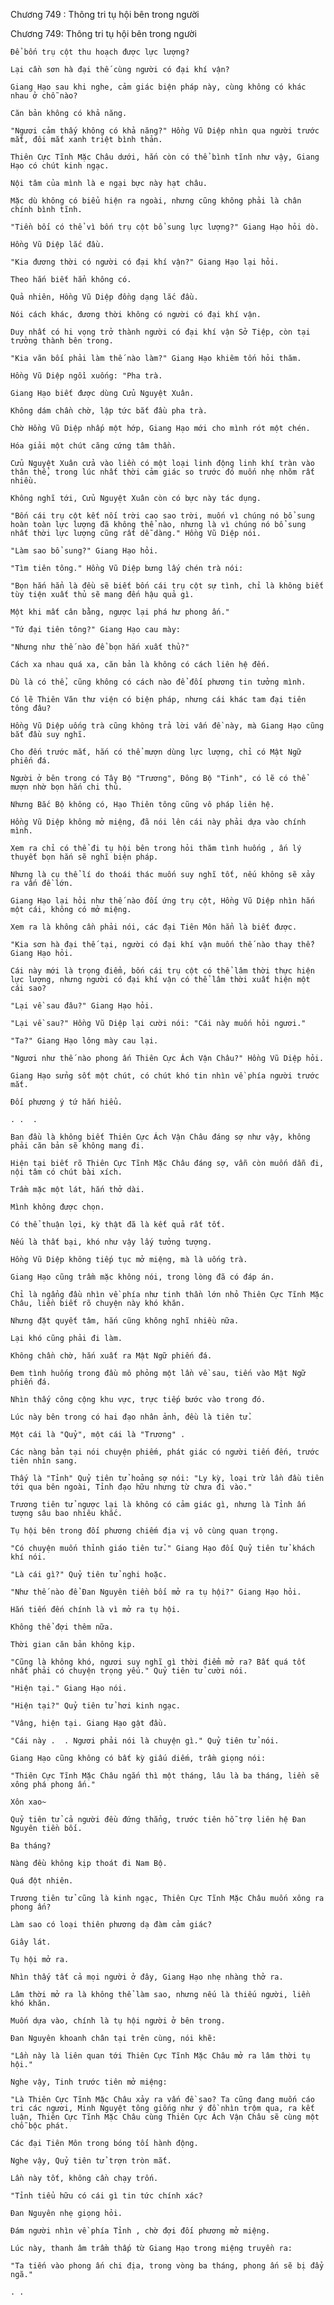 




Chương 749 : Thông tri tụ hội bên trong người


Chương 749: Thông tri tụ hội bên trong người

	Để bốn trụ cột thu hoạch được lực lượng?

	Lại cần sơn hà đại thế cùng người có đại khí vận?

	Giang Hạo sau khi nghe, cảm giác biện pháp này, cùng không có khác nhau ở chỗ nào?

	Căn bản không có khả năng.

	"Ngươi cảm thấy không có khả năng?" Hồng Vũ Diệp nhìn qua người trước mắt, đôi mắt xanh triệt bình thản.

	Thiên Cực Tĩnh Mặc Châu dưới, hắn còn có thể bình tĩnh như vậy, Giang Hạo có chút kinh ngạc.

	Nội tâm của mình là e ngại bực này hạt châu.

	Mặc dù không có biểu hiện ra ngoài, nhưng cũng không phải là chân chính bình tĩnh.

	"Tiền bối có thể vì bốn trụ cột bổ sung lực lượng?" Giang Hạo hỏi dò.

	Hồng Vũ Diệp lắc đầu.

	"Kia đương thời có người có đại khí vận?" Giang Hạo lại hỏi.

	Theo hắn biết hẳn không có.

	Quả nhiên, Hồng Vũ Diệp đồng dạng lắc đầu.

	Nói cách khác, đương thời không có người có đại khí vận.

	Duy nhất có hi vọng trở thành người có đại khí vận Sở Tiệp, còn tại trưởng thành bên trong.

	"Kia vãn bối phải làm thế nào làm?" Giang Hạo khiêm tốn hỏi thăm.

	Hồng Vũ Diệp ngồi xuống: "Pha trà.

	Giang Hạo biết được dùng Cửu Nguyệt Xuân.

	Không dám chần chờ, lập tức bắt đầu pha trà.

	Chờ Hồng Vũ Diệp nhấp một hớp, Giang Hạo mới cho mình rót một chén.

	Hóa giải một chút căng cứng tâm thần.

	Cửu Nguyệt Xuân cửa vào liền có một loại linh động linh khí tràn vào thân thể, trong lúc nhất thời cảm giác so trước đó muốn nhẹ nhõm rất nhiều.

	Không nghĩ tới, Cửu Nguyệt Xuân còn có bực này tác dụng.

	"Bốn cái trụ cột kết nối trời cao sao trời, muốn vì chúng nó bổ sung hoàn toàn lực lượng đã không thể nào, nhưng là vì chúng nó bổ sung nhất thời lực lượng cũng rất dễ dàng." Hồng Vũ Diệp nói.

	"Làm sao bổ sung?" Giang Hạo hỏi.

	"Tìm tiên tông." Hồng Vũ Diệp bưng lấy chén trà nói:

	"Bọn hắn hẳn là đều sẽ biết bốn cái trụ cột sự tình, chỉ là không biết tùy tiện xuất thủ sẽ mang đến hậu quả gì.

	Một khi mất cân bằng, ngược lại phá hư phong ấn."

	"Tứ đại tiên tông?" Giang Hạo cau mày:

	"Nhưng như thế nào để bọn hắn xuất thủ?"

	Cách xa nhau quá xa, căn bản là không có cách liên hệ đến.

	Dù là có thể, cũng không có cách nào để đối phương tin tưởng mình.

	Có lẽ Thiên Văn thư viện có biện pháp, nhưng cái khác tam đại tiên tông đâu?

	Hồng Vũ Diệp uống trà cũng không trả lời vấn đề này, mà Giang Hạo cũng bắt đầu suy nghĩ.

	Cho đến trước mắt, hắn có thể mượn dùng lực lượng, chỉ có Mật Ngữ phiến đá.

	Người ở bên trong có Tây Bộ "Trương", Đông Bộ "Tinh", có lẽ có thể mượn nhờ bọn hắn chi thủ.

	Nhưng Bắc Bộ không có, Hạo Thiên tông cũng vô pháp liên hệ.

	Hồng Vũ Diệp không mở miệng, đã nói lên cái này phải dựa vào chính mình.

	Xem ra chỉ có thể đi tụ hội bên trong hỏi thăm tình huống , ấn lý thuyết bọn hắn sẽ nghĩ biện pháp.

	Nhưng là cụ thể lí do thoái thác muốn suy nghĩ tốt, nếu không sẽ xảy ra vấn đề lớn.

	Giang Hạo lại hỏi như thế nào đối ứng trụ cột, Hồng Vũ Diệp nhìn hắn một cái, không có mở miệng.

	Xem ra là không cần phải nói, các đại Tiên Môn hẳn là biết được.

	"Kia sơn hà đại thế tại, người có đại khí vận muốn thế nào thay thế? Giang Hạo hỏi.

	Cái này mới là trọng điểm, bốn cái trụ cột có thể lâm thời thực hiện lực lượng, nhưng người có đại khí vận có thể lâm thời xuất hiện một cái sao?

	"Lại về sau đâu?" Giang Hạo hỏi.

	"Lại về sau?" Hồng Vũ Diệp lại cười nói: "Cái này muốn hỏi ngươi."

	"Ta?" Giang Hạo lông mày cau lại.

	"Ngươi như thế nào phong ấn Thiên Cực Ách Vận Châu?" Hồng Vũ Diệp hỏi.

	Giang Hạo sửng sốt một chút, có chút khó tin nhìn về phía người trước mắt.

	Đối phương ý tứ hắn hiểu.

	. .  .

	Ban đầu là không biết Thiên Cực Ách Vận Châu đáng sợ như vậy, không phải căn bản sẽ không mang đi.

	Hiện tại biết rõ Thiên Cực Tĩnh Mặc Châu đáng sợ, vẫn còn muốn dẫn đi, nội tâm có chút bài xích.

	Trầm mặc một lát, hắn thở dài.

	Mình không được chọn.

	Có thể thuận lợi, kỳ thật đã là kết quả rất tốt.

	Nếu là thất bại, khó như vậy lấy tưởng tượng.

	Hồng Vũ Diệp không tiếp tục mở miệng, mà là uống trà.

	Giang Hạo cũng trầm mặc không nói, trong lòng đã có đáp án.

	Chỉ là ngẩng đầu nhìn về phía như tinh thần lớn nhỏ Thiên Cực Tĩnh Mặc Châu, liền biết rõ chuyện này khó khăn.

	Nhưng đặt quyết tâm, hắn cũng không nghĩ nhiều nữa.

	Lại khó cũng phải đi làm.

	Không chần chờ, hắn xuất ra Mật Ngữ phiến đá.

	Đem tình huống trong đầu mô phỏng một lần về sau, tiến vào Mật Ngữ phiến đá.

	Nhìn thấy công cộng khu vực, trực tiếp bước vào trong đó.

	Lúc này bên trong có hai đạo nhân ảnh, đều là tiên tử.

	Một cái là "Quỷ", một cái là "Trương" .

	Các nàng bản tại nói chuyện phiếm, phát giác có người tiến đến, trước tiên nhìn sang.

	Thấy là "Tỉnh" Quỷ tiên tử hoảng sợ nói: "Ly kỳ, loại trừ lần đầu tiên tới qua bên ngoài, Tỉnh đạo hữu nhưng từ chưa đi vào."

	Trương tiên tử ngược lại là không có cảm giác gì, nhưng là Tỉnh ấn tượng sâu bao nhiêu khắc.

	Tụ hội bên trong đối phương chiếm địa vị vô cùng quan trọng.

	"Có chuyện muốn thỉnh giáo tiên tử." Giang Hạo đối Quỷ tiên tử khách khí nói.

	"Là cái gì?" Quỷ tiên tử nghi hoặc.

	"Như thế nào để Đan Nguyên tiền bối mở ra tụ hội?" Giang Hạo hỏi.

	Hắn tiến đến chính là vì mở ra tụ hội.

	Không thể đợi thêm nữa.

	Thời gian căn bản không kịp.

	"Cũng là không khó, ngươi suy nghĩ gì thời điểm mở ra? Bất quá tốt nhất phải có chuyện trọng yếu." Quỷ tiên tử cười nói.

	"Hiện tại." Giang Hạo nói.

	"Hiện tại?" Quỷ tiên tử hơi kinh ngạc.

	"Vâng, hiện tại. Giang Hạo gật đầu.

	"Cái này .  . Ngươi phải nói là chuyện gì." Quỷ tiên tử nói.

	Giang Hạo cũng không có bất kỳ giấu diếm, trầm giọng nói:

	"Thiên Cực Tĩnh Mặc Châu ngắn thì một tháng, lâu là ba tháng, liền sẽ xông phá phong ấn."

	Xôn xao~

	Quỷ tiên tử cả người đều đứng thẳng, trước tiên hỗ trợ liên hệ Đan Nguyên tiền bối.

	Ba tháng?

	Nàng đều không kịp thoát đi Nam Bộ.

	Quá đột nhiên.

	Trương tiên tử cũng là kinh ngạc, Thiên Cực Tĩnh Mặc Châu muốn xông ra phong ấn?

	Làm sao có loại thiên phương dạ đàm cảm giác?

	Giây lát.

	Tụ hội mở ra.

	Nhìn thấy tất cả mọi người ở đây, Giang Hạo nhẹ nhàng thở ra.

	Lâm thời mở ra là không thể làm sao, nhưng nếu là thiếu người, liền khó khăn.

	Muốn dựa vào, chính là tụ hội người ở bên trong.

	Đan Nguyên khoanh chân tại trên cùng, nói khẽ:

	"Lần này là liên quan tới Thiên Cực Tĩnh Mặc Châu mở ra lâm thời tụ hội."

	Nghe vậy, Tinh trước tiên mở miệng:

	"Là Thiên Cực Tĩnh Mặc Châu xảy ra vấn đề sao? Ta cũng đang muốn cáo tri các ngươi, Minh Nguyệt tông giống như ý đồ nhìn trộm qua, ra kết luận, Thiên Cực Tĩnh Mặc Châu cùng Thiên Cực Ách Vận Châu sẽ cùng một chỗ bộc phát.

	Các đại Tiên Môn trong bóng tối hành động.

	Nghe vậy, Quỷ tiên tử trợn tròn mắt.

	Lần này tốt, không cần chạy trốn.

	"Tỉnh tiểu hữu có cái gì tin tức chính xác?

	Đan Nguyên nhẹ giọng hỏi.

	Đám người nhìn về phía Tỉnh , chờ đợi đối phương mở miệng.

	Lúc này, thanh âm trầm thấp từ Giang Hạo trong miệng truyền ra:

	"Ta tiến vào phong ấn chi địa, trong vòng ba tháng, phong ấn sẽ bị đẩy ngã."

	. .




